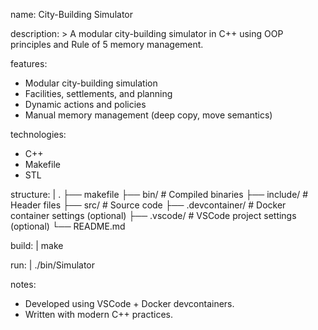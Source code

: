 name: City-Building Simulator

description: >
  A modular city-building simulator in C++ using OOP principles and Rule of 5 memory management.

features:
  - Modular city-building simulation
  - Facilities, settlements, and planning
  - Dynamic actions and policies
  - Manual memory management (deep copy, move semantics)

technologies:
  - C++
  - Makefile
  - STL

structure: |
  .
  ├── makefile
  ├── bin/                  # Compiled binaries
  ├── include/               # Header files
  ├── src/                   # Source code
  ├── .devcontainer/         # Docker container settings (optional)
  ├── .vscode/               # VSCode project settings (optional)
  └── README.md

build: |
  make

run: |
  ./bin/Simulator

notes:
  - Developed using VSCode + Docker devcontainers.
  - Written with modern C++ practices.
